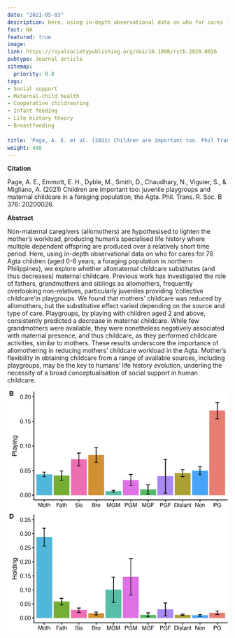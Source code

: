```yaml
---
date: "2021-05-03"
description: Here, using in-depth observational data on who for cares for 78 Agta children (aged 0-6 years, a foraging population in northern Philippines), we explore whether allomaternal childcare substitutes (and thus decreases) maternal childcare.  
fact: NA
featured: true
image:
link: https://royalsocietypublishing.org/doi/10.1098/rstb.2020.0026
pubtype: Journal article
sitemap:
  priority: 0.8
tags:
- Social support
- Maternal-child health
- Cooperative childrearing
- Infant feeding
- Life history theory
- Breastfeeding

title: 'Page, A. E. et al. (2021) Children are important too. Phil Trans. B.'
weight: 400
---
```

**Citation**

Page, A. E., Emmott, E. H., Dyble, M., Smith, D., Chaudhary, N., Viguier, S., & Migliano, A. (2021) Children are important too: juvenile playgroups and maternal childcare in a foraging population, the Agta. Phil. Trans. R. Soc. B 376: 20200026.

**Abstract** 

Non-maternal caregivers (allomothers) are hypothesised to lighten the mother’s workload, producing human’s specialised life history where multiple dependent offspring are produced over a relatively short time period. Here, using in-depth observational data on who for cares for 78 Agta children (aged 0-6 years, a foraging population in northern Philippines), we explore whether allomaternal childcare substitutes (and thus decreases) maternal childcare. Previous work has investigated the role of fathers, grandmothers and siblings as allomothers, frequently overlooking non-relatives, particularly juveniles providing ‘collective childcare’in playgroups. We found that mothers’ childcare was reduced by allomothers, but the substitutive effect varied depending on the source and type of care. Playgroups, by playing with children aged 2 and above, consistently predicted a decrease in maternal childcare. While few grandmothers were available, they were nonetheless negatively associated with maternal presence, and thus childcare, as they performed childcare activities, similar to mothers. These results underscore the importance of allomothering in reducing mothers’ childcare workload in the Agta. Mother’s flexibility in obtaining childcare from a range of available sources, including playgroups, may be the key to humans’ life history evolution, underling the necessity of a broad conceptualisation of social support in human childcare.

![alt text](/img/AEPpaper.png) 